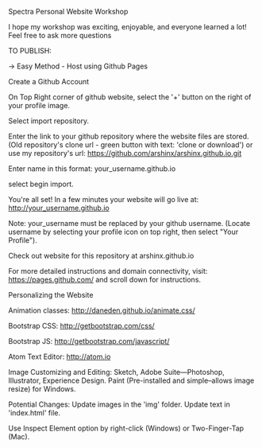 Spectra Personal Website Workshop

I hope my workshop was exciting, enjoyable, and everyone learned a lot! Feel free to ask more questions

TO PUBLISH:

-> Easy Method - Host using Github Pages

Create a Github Account

On Top Right corner of github website, select the '+' button on the right of your profile image.

Select import repository.

Enter the link to your github repository where the website files are stored. (Old repository's clone url - green button with text: 'clone or download') or use my repository's url: https://github.com/arshinx/arshinx.github.io.git

Enter name in this format: your_username.github.io

select begin import.

You're all set! In a few minutes your website will go live at: http://your_username.github.io

Note: your_username must be replaced by your github username. (Locate username by selecting your profile icon on top right, then select "Your Profile").

Check out website for this repository at arshinx.github.io

For more detailed instructions and domain connectivity, visit: https://pages.github.com/ and scroll down for instructions.

Personalizing the Website

Animation classes: http://daneden.github.io/animate.css/

Bootstrap CSS: http://getbootstrap.com/css/

Bootstrap JS: http://getbootstrap.com/javascript/

Atom Text Editor: http://atom.io

Image Customizing and Editing: Sketch, Adobe Suite—Photoshop, Illustrator, Experience Design. Paint (Pre-installed and simple–allows image resize) for Windows.

Potential Changes: Update images in the 'img' folder. Update text in 'index.html' file.

Use Inspect Element option by right-click (Windows) or Two-Finger-Tap (Mac).
